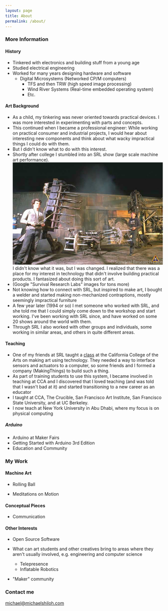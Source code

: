 ```yaml
---
layout: page
title: About
permalink: /about/
---
```


### More Information

#### History

- Tinkered with electronics and building stuff from a young age
- Studied electrical engineering
- Worked for many years designing hardware and software
  - Digital Microsystems (Networked CP/M computers)
	- TFS and then TRW (high speed image processing)
	- Wind River Systems (Real-time embedded operating system)
	- Etc.

#### Art Background

- As a child, my tinkering was never oriented towards practical devices. I was
	more interested in experimenting with parts and concepts. 
- This continued
	when I became a professional engineer: While working on practical consumer
	and industrial projects, I would hear about interesting new components and
	think about what wacky impractical things I could do with them.
- But I didn't know what to do with this interest.
- Shortly after college I stumbled into an SRL show (large scale machine art
	performance).	
	![](images/MARKPAULINE17.jpg)
	I didn't know what it
	was, but I was changed. I realized that there was a place for my
	interest in technology that didn't involve building practical products.
	I fantasized about doing this sort of art.
- (Google "Survival Research Labs" images for tons more)
- Not knowing how to connect with SRL, but inspired to make art, I bought a
	welder and started making non-mechanized contraptions, mostly 
	seemingly impractical furniture
- A few year later (1994 or so) I met someone who worked with SRL, and she
	told me that I could simply come down to the workshop and start working.
	I've been working with SRL since, and have worked on some 20 shows around
	the world with them. 
- Through SRL I also worked with other groups and individuals, some working in
	similar areas, and others in quite different areas.

#### Teaching

- One of my friends at SRL taught a
	[class](http://interfacef11.pbworks.com/w/page/44486076/Interface) at the California College of the
	Arts on making art using technology. They needed a way to interface
	sensors and actuators to a computer, so some friends and I formed a company
	(MakingThings) to build such a thing. 
- As part of training students to 
	use this system, I became involved in teaching at CCA
	and I discovered that I loved teaching (and was told that I
	wasn't bad at it) and started transitioning to a new career as an educator
- I taught at CCA, The Crucible, San Francisco Art Institute, San Francisco
	State University, and at UC Berkeley.
- I now teach at New York University in Abu Dhabi, where my focus is on
	physical computing

##### Arduino

- Arduino at Maker Fairs
- Getting Started with Arduino 3rd Edition
- Education and Community

### My Work

#### Machine Art

- Rolling Ball

- Meditations on Motion

#### Conceptual Pieces

- Communication

#### Other Interests

- Open Source Software

- What can art students and other creatives bring to areas where they aren't
	usually involved, e.g. engineering and computer science
	- Telepresence
	- Inflatable Robotics

- "Maker" community

### Contact me

[michael@michaelshiloh.com](mailto:michael@michaelshiloh.com)
